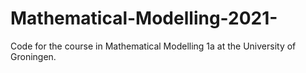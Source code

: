 # Mathematical-Modelling-2021-

Code for the course in Mathematical Modelling 1a at the University of Groningen.
